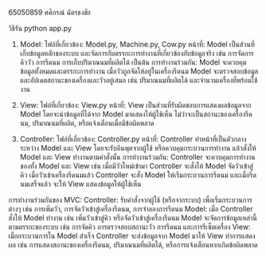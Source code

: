 65050859 ศศิภรณ์ ฉัตรธงชัย

วิธีรัน
python app.py

1. Model:
ไฟล์ที่เกี่ยวข้อง: Model.py, Machine.py, Cow.py
หน้าที่:
Model เป็นส่วนที่เก็บข้อมูลหลักของระบบ และจัดการกับตรรกะการทำงานที่เกี่ยวข้องกับข้อมูลจริง เช่น การจัดการคิววัว การรีดนม การเก็บปริมาณนมที่ผลิตได้ เป็นต้น
การทำงานร่วมกัน: Model จะควบคุมข้อมูลทั้งหมดและตรรกะการทำงาน เมื่อวัวถูกจัดให้อยู่ในเครื่องรีดนม Model จะตรวจสอบข้อมูลและอัปเดตสถานะของเครื่องและวัวอยู่เสมอ เช่น ปริมาณนมที่ผลิตได้ และจำนวนเครื่องที่พร้อมใช้งาน

3. View:
ไฟล์ที่เกี่ยวข้อง: View.py
หน้าที่:
View เป็นส่วนที่รับผิดชอบการแสดงผลข้อมูลจาก Model โดยจะนำข้อมูลที่ได้จาก Model มาแสดงให้ผู้ใช้เห็น ไม่ว่าจะเป็นสถานะของเครื่องรีดนม, ปริมาณนมที่ผลิต, หรือแจ้งเตือนเมื่อมีข้อผิดพลาด

4. Controller:
ไฟล์ที่เกี่ยวข้อง: Controller.py
หน้าที่:
Controller ทำหน้าที่เป็นตัวกลางระหว่าง Model และ View โดยจะรับอินพุตจากผู้ใช้ หรือควบคุมกระบวนการทำงาน แล้วสั่งให้ Model และ View ทำงานตามคำสั่งนั้น
การทำงานร่วมกัน:
Controller จะควบคุมการทำงานของทั้ง Model และ View เช่น เมื่อมีวัวใหม่เข้ามา Controller จะสั่งให้ Model จัดวัวเข้าสู่คิว เมื่อวัวเข้าเครื่องรีดนมแล้ว Controller จะสั่ง Model ให้เริ่มกระบวนการรีดนม และเมื่อรีดนมเสร็จแล้ว จะให้ View แสดงข้อมูลให้ผู้ใช้เห็น

การทำงานร่วมกันของ MVC:
Controller: รับคำสั่งจากผู้ใช้ (หรือจากระบบ) เพื่อเริ่มกระบวนการต่างๆ เช่น การเพิ่มวัว, การจัดวัวเข้าสู่เครื่องรีดนม, การจำลองการรีดนม
Model: เมื่อ Controller สั่งให้ Model ทำงาน เช่น เพิ่มวัวเข้าสู่คิว หรือจัดวัวเข้าสู่เครื่องรีดนม Model จะจัดการข้อมูลเหล่านี้ตามตรรกะของระบบ เช่น การจัดคิว การตรวจสอบสถานะวัว การรีดนม และการรีเซ็ตเครื่อง
View: เมื่อกระบวนการใน Model สำเร็จ Controller จะส่งข้อมูลจาก Model มาให้ View ทำการแสดงผล เช่น การแสดงสถานะของเครื่องรีดนม, ปริมาณนมที่ผลิตได้, หรือการแจ้งเตือนหากเกิดข้อผิดพลาด
